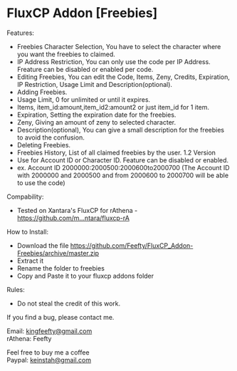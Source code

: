 FluxCP Addon [Freebies]
=====================
Features:
- Freebies Character Selection, You have to select the character where you want the freebies to claimed.
- IP Address Restriction, You can only use the code per IP Address. Freature can be disabled or enabled per code.
- Editing Freebies, You can edit the Code, Items, Zeny, Credits, Expiration, IP Restriction, Usage Limit and Description(optional).
- Adding Freebies.
- Usage Limit, 0 for unlimited or until it expires.
- Items, item_id:amount,item_id2:amount2 or just item_id for 1 item.
- Expiration, Setting the expiration date for the freebies.
- Zeny, Giving an amount of zeny to selected character.
- Description(optional), You can give a small description for the freebies to avoid the confusion.
- Deleting Freebies.
- Freebies History, List of all claimed freebies by the user.
1.2 Version
- Use for Account ID or Character ID. Feature can be disabled or enabled.
- ex. Account ID 2000000:2000500:2000600to2000700 (The Account ID with 2000000 and 2000500 and from 2000600 to 2000700 will be able to use the code)

Compability:
- Tested on Xantara's FluxCP for rAthena - https://github.com/m...ntara/fluxcp-rA

How to Install:
- Download the file https://github.com/Feefty/FluxCP_Addon-Freebies/archive/master.zip
- Extract it
- Rename the folder to freebies
- Copy and Paste it to your fluxcp addons folder

Rules:
- Do not steal the credit of this work.

If you find a bug, please contact me.

Email: kingfeefty@gmail.com  
rAthena: Feefty

Feel free to buy me a coffee  
Paypal: keinstah@gmail.com
